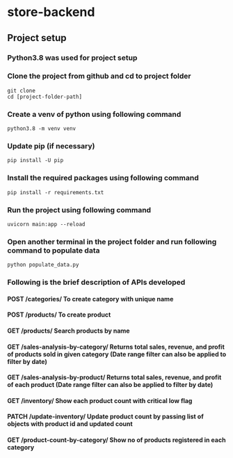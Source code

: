 # store-backend

## Project setup
### Python3.8 was used for project setup

### Clone the project from github and cd to project folder
```
git clone
cd [project-folder-path]
```

### Create a venv of python using following command
```
python3.8 -m venv venv
```

### Update pip (if necessary)
```
pip install -U pip
```

### Install the required packages using following command
```
pip install -r requirements.txt
```

### Run the project using following command
```
uvicorn main:app --reload
```

### Open another terminal in the project folder and run following command to populate data
```
python populate_data.py
```


### Following is the brief description of APIs developed

#### POST /categories/  To create category with unique name
#### POST /products/  To create product
#### GET /products/  Search products by name
#### GET /sales-analysis-by-category/  Returns total sales, revenue, and profit of products sold in given category (Date range filter can also be applied to filter by date)
#### GET /sales-analysis-by-product/  Returns total sales, revenue, and profit of each product (Date range filter can also be applied to filter by date)
#### GET /inventory/  Show each product count with critical low flag
#### PATCH /update-inventory/  Update product count by passing list of objects with product id and updated count
#### GET /product-count-by-category/  Show no of products registered in each category

